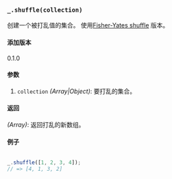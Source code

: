 ### `_.shuffle(collection)`[​](#_shufflecollection "_shufflecollection的直接链接")

创建一个被打乱值的集合。 使用[Fisher-Yates shuffle](https://en.wikipedia.org/wiki/Fisher-Yates_shuffle) 版本。

#### 添加版本

0.1.0

#### 参数

1.  `collection` _(Array|Object)_: 要打乱的集合。

#### 返回

_(Array)_: 返回打乱的新数组。

#### 例子

```js

_.shuffle([1, 2, 3, 4]);
// => [4, 1, 3, 2]

```